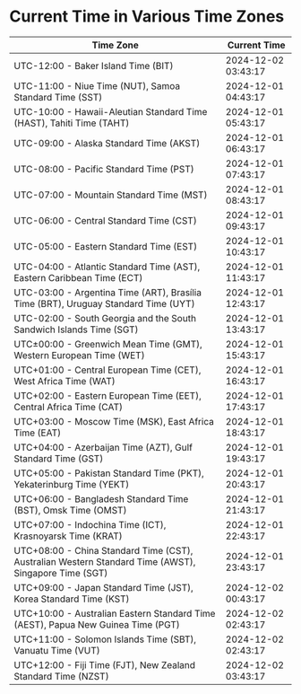 # Current Time in Various Time Zones

| Time Zone | Current Time |
|-----------|--------------|
| UTC-12:00 - Baker Island Time (BIT) | 2024-12-02 03:43:17 |
| UTC-11:00 - Niue Time (NUT), Samoa Standard Time (SST) | 2024-12-01 04:43:17 |
| UTC-10:00 - Hawaii-Aleutian Standard Time (HAST), Tahiti Time (TAHT) | 2024-12-01 05:43:17 |
| UTC-09:00 - Alaska Standard Time (AKST) | 2024-12-01 06:43:17 |
| UTC-08:00 - Pacific Standard Time (PST) | 2024-12-01 07:43:17 |
| UTC-07:00 - Mountain Standard Time (MST) | 2024-12-01 08:43:17 |
| UTC-06:00 - Central Standard Time (CST) | 2024-12-01 09:43:17 |
| UTC-05:00 - Eastern Standard Time (EST) | 2024-12-01 10:43:17 |
| UTC-04:00 - Atlantic Standard Time (AST), Eastern Caribbean Time (ECT) | 2024-12-01 11:43:17 |
| UTC-03:00 - Argentina Time (ART), Brasília Time (BRT), Uruguay Standard Time (UYT) | 2024-12-01 12:43:17 |
| UTC-02:00 - South Georgia and the South Sandwich Islands Time (SGT) | 2024-12-01 13:43:17 |
| UTC±00:00 - Greenwich Mean Time (GMT), Western European Time (WET) | 2024-12-01 15:43:17 |
| UTC+01:00 - Central European Time (CET), West Africa Time (WAT) | 2024-12-01 16:43:17 |
| UTC+02:00 - Eastern European Time (EET), Central Africa Time (CAT) | 2024-12-01 17:43:17 |
| UTC+03:00 - Moscow Time (MSK), East Africa Time (EAT) | 2024-12-01 18:43:17 |
| UTC+04:00 - Azerbaijan Time (AZT), Gulf Standard Time (GST) | 2024-12-01 19:43:17 |
| UTC+05:00 - Pakistan Standard Time (PKT), Yekaterinburg Time (YEKT) | 2024-12-01 20:43:17 |
| UTC+06:00 - Bangladesh Standard Time (BST), Omsk Time (OMST) | 2024-12-01 21:43:17 |
| UTC+07:00 - Indochina Time (ICT), Krasnoyarsk Time (KRAT) | 2024-12-01 22:43:17 |
| UTC+08:00 - China Standard Time (CST), Australian Western Standard Time (AWST), Singapore Time (SGT) | 2024-12-01 23:43:17 |
| UTC+09:00 - Japan Standard Time (JST), Korea Standard Time (KST) | 2024-12-02 00:43:17 |
| UTC+10:00 - Australian Eastern Standard Time (AEST), Papua New Guinea Time (PGT) | 2024-12-02 02:43:17 |
| UTC+11:00 - Solomon Islands Time (SBT), Vanuatu Time (VUT) | 2024-12-02 02:43:17 |
| UTC+12:00 - Fiji Time (FJT), New Zealand Standard Time (NZST) | 2024-12-02 03:43:17 |

